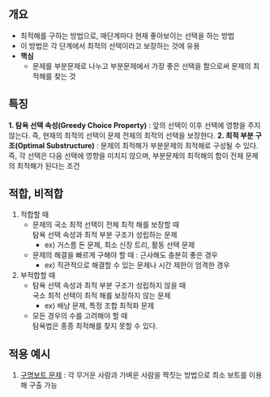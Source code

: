 ## 개요
- 최적해를 구하는 방법으로, 매단계마다 현재 좋아보이는 선택을 하는 방법
- 이 방법은 각 단계에서 최적의 선택이라고 보장하는 것에 유용
- **핵심**
  - 문제를 부분문제로 나누고 부분문제에서 가장 좋은 선택을 함으로써 문제의 최적해를 찾는 것

## 특징
**1. 탐욕 선택 속성(Greedy Choice Property)** : 앞의 선택이 이후 선택에 영향을 주지 않는다. 즉, 현재의 최적의 선택이 문제 전체의 최적의 선택을 보장한다.
**2. 최적 부분 구조(Optimal Substructure)** : 문제의 최적해가 부분문제의 최적해로 구성될 수 있다.
즉, 각 선택은 다음 선택에 영향을 미치지 않으며, 부분문제의 최적해의 합이 전체 문제의 최적해가 된다는 조건

## 적합, 비적합
1. 적합할 때
    - 문제의 국소 최적 선택이 전체 최적 해를 보장할 때  
      탐욕 선택 속성과 최적 부분 구조가 성립하는 문제  
      - ex) 거스름 돈 문제, 최소 신장 트리, 활동 선택 문제
    - 문제의 해결을 빠르게 구해야 할 때 : 근사해도 충분히 좋은 경우  
      - ex) 직관적으로 해결할 수 있는 문제나 시간 제한이 엄격한 경우
2. 부적합할 때
    - 탐욕 선택 속성과 최적 부분 구조가 성립하지 않을 때  
      국소 최적 선택이 최적 해를 보장하지 않는 문제  
      - ex) 배낭 문제, 특정 조합 최적화 문제
    - 모든 경우의 수를 고려해야 할 때    
      탐욕법은 종종 최적해를 찾지 못할 수 있다.

## 적용 예시
1. [구명보트 문제](https://github.com/jamm0316/programers-codingtest/blob/main/lv.2/%ED%83%90%EC%9A%95%EB%B2%95/%EA%B5%AC%EB%AA%85%EB%B3%B4%ED%8A%B8/boat.js) : 각 무거운 사람과 가벼운 사람을 짝짓는 방법으로 최소 보트를 이용해 구출 가능
